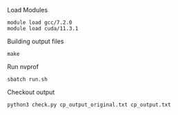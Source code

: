 Load Modules
```
module load gcc/7.2.0
module load cuda/11.3.1
```

Building output files
```
make
```

Run nvprof
```
sbatch run.sh
```

Checkout output

```
python3 check.py cp_output_original.txt cp_output.txt
```